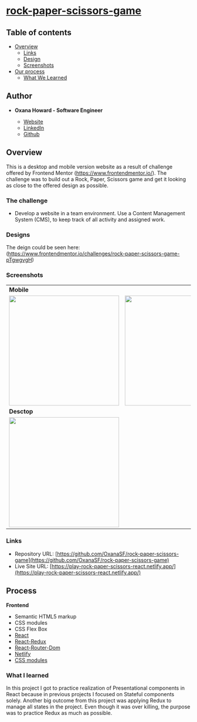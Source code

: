 # [rock-paper-scissors-game](https://play-rock-paper-scissors-react.netlify.app/)

## Table of contents

- [Overview](#overview)
  <!-- - [The challenge](#the-challenge) -->
  - [Links](#links)
  - [Design](#designs)
  - [Screenshots](#screenshots)
- [Our process](#our-process)
  - [What We Learned](#what-we-learned)

## Author

- **Oxana Howard - Software Engineer**

  - [Website](https://oxana-howard.com/)
  - [LinkedIn](https://www.linkedin.com/in/oxana-howard/)
  - [Github](https://github.com/OxanaSF)

## Overview

This is a desktop and mobile version website as a result of challenge offered by Frontend Mentor (https://www.frontendmentor.io/). The challenge was to build out a Rock, Paper, Scissors game and get it looking as close to the offered design as possible.

### The challenge

- Develop a website in a team environment. Use a Content Management System (CMS), to keep track of all activity and assigned work.

### Designs

The deign could be seen here: (https://www.frontendmentor.io/challenges/rock-paper-scissors-game-pTgwgvgH)


### Screenshots

<table>
  <tr>
    <td><b>Mobile</td>     
  </tr>
  <tr>
    <td valign="top"><img src="https://user-images.githubusercontent.com/38548029/179036015-a580da45-4264-45c2-b31c-eb9610e89e94.png" width="300" /></td>
    <td valign="top"><img src="https://user-images.githubusercontent.com/38548029/179036089-3016abe7-ecab-46ce-9c0b-e6f8160d233f.png" width="300" /></td>
    <td valign="top"><img src="https://user-images.githubusercontent.com/38548029/179036104-e38e722d-6d42-497e-8420-32f30f41ecce.png" width="300" /></td>
  </tr>
  <tr>
    <td><b>Desctop</td>
  </tr>
  <tr>
    <td valign="top"><img src="https://user-images.githubusercontent.com/38548029/179036104-e38e722d-6d42-497e-8420-32f30f41ecce.png" width="300" /></td>
  </tr>
 
 </table>


### Links

- Repository URL: [https://github.com/OxanaSF/rock-paper-scissors-game](https://github.com/OxanaSF/rock-paper-scissors-game)
- Live Site URL: [https://play-rock-paper-scissors-react.netlify.app/](https://play-rock-paper-scissors-react.netlify.app/)

## Process

**Frontend**

- Semantic HTML5 markup
- CSS modules
- CSS Flex Box
- [React](https://reactjs.org/)
- [React-Redux](https://redux.js.org/usage/)
- [React-Router-Dom](https://www.npmjs.com/package/react-router-dom)
- [Netlify](https://www.netlify.com/)
- [CSS modules](https://github.com/css-modules/css-modules)

### What I learned

In this project I got to practice realization of Presentational components in React because in previous projects I focused on Stateful components solely. Another big outcome from this project was applying Redux to manage all states in the project. Even though it was over killing, the purpose was to practice Redux as much as possible.
